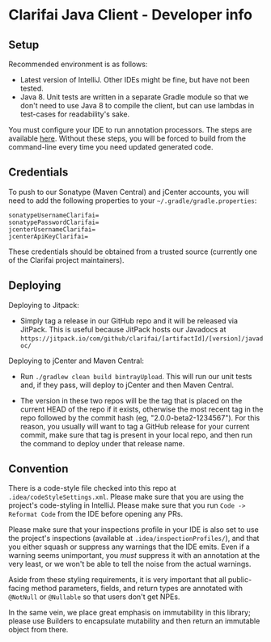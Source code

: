 Clarifai Java Client - Developer info
===============

Setup
------
Recommended environment is as follows:

* Latest version of IntelliJ. Other IDEs might be fine, but have not been tested.
* Java 8. Unit tests are written in a separate Gradle module so that we don't need to use Java 8 to compile the client,
  but can use lambdas in test-cases for readability's sake.

You must configure your IDE to run annotation processors. The steps are available
[here](https://github.com/tbroyer/gradle-apt-plugin/blob/master/README.md#usage-with-ides).
Without these steps, you will be forced to build from the command-line every time you need updated generated code.


Credentials
------

To push to our Sonatype (Maven Central) and jCenter accounts, you will need to add the following properties to your
`~/.gradle/gradle.properties`:

```properties
sonatypeUsernameClarifai=
sonatypePasswordClarifai=
jcenterUsernameClarifai=
jcenterApiKeyClarifai=
```

These credentials should be obtained from a trusted source (currently one of the Clarifai project maintainers).


Deploying
------

Deploying to Jitpack:

- Simply tag a release in our GitHub repo and it will be released via JitPack. This is useful because JitPack hosts
our Javadocs at `https://jitpack.io/com/github/clarifai/[artifactId]/[version]/javadoc/`

Deploying to jCenter and Maven Central:

- Run `./gradlew clean build bintrayUpload`. This will run our unit tests and, if they pass, will deploy to jCenter and
then Maven Central.

- The version in these two repos will be the tag that is placed on the current HEAD of the repo if it exists, otherwise
the most recent tag in the repo followed by the commit hash (eg, "2.0.0-beta2-1234567"). For this reason, you usually
will want to tag a GitHub release for your current commit, make sure that tag is present in your local repo, and then
run the command to deploy under that release name.


Convention
---------

There is a code-style file checked into this repo at `.idea/codeStyleSettings.xml`. Please make sure that you are using
the project's code-styling in IntelliJ. Please make sure that you run `Code -> Reformat Code` from the IDE before
opening any PRs.

Please make sure that your inspections profile in your IDE is also set to use the project's inspections (available at
`.idea/inspectionProfiles/`), and that you either squash or suppress any warnings that the IDE emits. Even if a warning
seems unimportant, you *must* suppress it with an annotation at the very least, or we won't be able to tell the
noise from the actual warnings.

Aside from these styling requirements, it is very important that all public-facing method parameters, fields, and return
types are annotated with `@NotNull` or `@Nullable` so that users don't get NPEs.

In the same vein, we place great emphasis on immutability in this library; please use Builders to encapsulate mutability
and then return an immutable object from there.